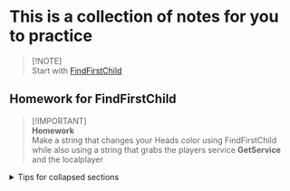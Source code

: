 # This is a collection of notes for you to practice <br />
 > [!NOTE]\
 > Start with
 > [FindFirstChild](https://github.com/Shimjapi/Notes/blob/main/FindFirstChild/All.lua)

## Homework for FindFirstChild <br />
 > [!IMPORTANT]\
 > **Homework** <br />
 > Make a string that changes your Heads color using FindFirstChild while also using a string that grabs the players service **GetService** and the localplayer
 
<details>

<summary>Tips for collapsed sections</summary>

### You can add a header

You can add text within a collapsed section.

You can add an image or a code block, too.

```lua
   puts "Hello World"
```

</details>
